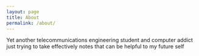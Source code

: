 ```yaml
---
layout: page
title: About
permalink: /about/
---
```


Yet another telecommunications engineering student and computer addict just trying to take effectively notes that can be helpful to my future self

